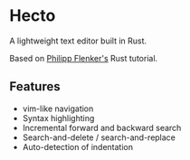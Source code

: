 # Hecto

A lightweight text editor built in Rust.

Based on [Philipp Flenker's](https://www.philippflenker.com/hecto/) Rust tutorial.

## Features

* vim-like navigation
* Syntax highlighting
* Incremental forward and backward search
* Search-and-delete / search-and-replace
* Auto-detection of indentation
